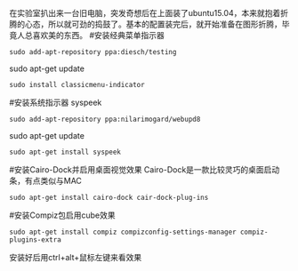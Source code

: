 在实验室扒出来一台旧电脑，突发奇想后在上面装了ubuntu15.04，本来就抱着折腾的心态，所以就可劲的捣鼓了。基本的配置装完后，就开始准备在图形折腾，毕竟人总喜欢美的东西。
#安装经典菜单指示器
```
sudo add-apt-repository ppa:diesch/testing
```
sudo apt-get update
```
sudo install classicmenu-indicator
```
#安装系统指示器 syspeek
```
sudo add-apt-repository ppa:nilarimogard/webupd8
```
sudo apt-get update
```
sudo apt-get install syspeek
```
#安装Cairo-Dock并启用桌面视觉效果
Cairo-Dock是一款比较灵巧的桌面启动条，有点类似与MAC
```
sudo apt-get install cairo-dock cair-dock-plug-ins
```
#安装Compiz包启用cube效果
```
sudo apt-get install compiz compizconfig-settings-manager compiz-plugins-extra
```
安装好后用ctrl+alt+鼠标左键来看效果
